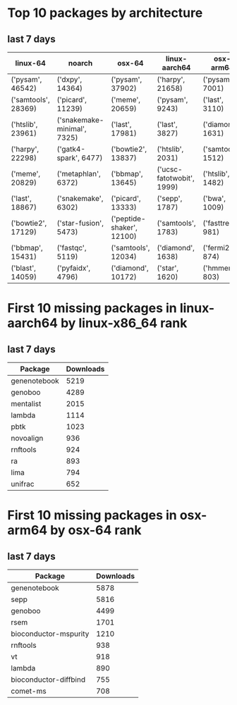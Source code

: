 # Top 10 packages by architecture
## last 7 days
|linux-64 | noarch | osx-64 | linux-aarch64 | osx-arm64 | 
|-|-|-|-|-|
|('pysam', 46542) |('dxpy', 14364) |('pysam', 37902) |('harpy', 21658) |('pysam', 7001) |
|('samtools', 28369) |('picard', 11239) |('meme', 20659) |('pysam', 9243) |('last', 3110) |
|('htslib', 23961) |('snakemake-minimal', 7325) |('last', 17981) |('last', 3827) |('diamond', 1631) |
|('harpy', 22298) |('gatk4-spark', 6477) |('bowtie2', 13837) |('htslib', 2031) |('samtools', 1512) |
|('meme', 20829) |('metaphlan', 6372) |('bbmap', 13645) |('ucsc-fatotwobit', 1999) |('htslib', 1482) |
|('last', 18867) |('snakemake', 6302) |('picard', 13333) |('sepp', 1787) |('bwa', 1009) |
|('bowtie2', 17129) |('star-fusion', 5473) |('peptide-shaker', 12100) |('samtools', 1783) |('fasttree', 981) |
|('bbmap', 15431) |('fastqc', 5119) |('samtools', 12034) |('diamond', 1638) |('fermi2', 874) |
|('blast', 14059) |('pyfaidx', 4796) |('diamond', 10172) |('star', 1620) |('hmmer', 803) |
# First 10 missing packages in linux-aarch64 by linux-x86_64 rank
## last 7 days

| Package | Downloads |
| - | - |
| genenotebook | 5219 | 
| genoboo | 4289 | 
| mentalist | 2015 | 
| lambda | 1114 | 
| pbtk | 1023 | 
| novoalign | 936 | 
| rnftools | 924 | 
| ra | 893 | 
| lima | 794 | 
| unifrac | 652 | 
# First 10 missing packages in osx-arm64 by osx-64 rank
## last 7 days

| Package | Downloads |
| - | - |
| genenotebook | 5878 | 
| sepp | 5816 | 
| genoboo | 4499 | 
| rsem | 1701 | 
| bioconductor-mspurity | 1210 | 
| rnftools | 938 | 
| vt | 918 | 
| lambda | 890 | 
| bioconductor-diffbind | 755 | 
| comet-ms | 708 | 
